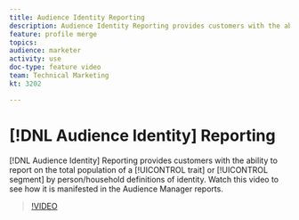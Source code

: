 ```yaml
---
title: Audience Identity Reporting
description: Audience Identity Reporting provides customers with the ability to report on the total population of a trait or segment by person/household definitions of identity. Watch this video to see how it is manifested in the Audience Manager reports.
feature: profile merge
topics:
audience: marketer
activity: use
doc-type: feature video
team: Technical Marketing
kt: 3202

---
```


# [!DNL Audience Identity] Reporting

[!DNL Audience Identity] Reporting provides customers with the ability to report on the total population of a [!UICONTROL trait] or [!UICONTROL segment] by person/household definitions of identity. Watch this video to see how it is manifested in the Audience Manager reports.

>[!VIDEO](https://video.tv.adobe.com/v/27977/?quality=12)
